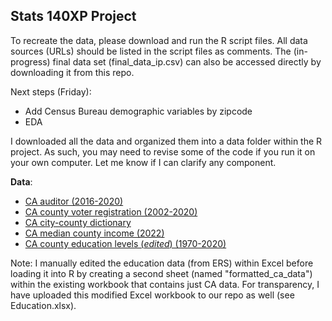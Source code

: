 ## Stats 140XP Project

To recreate the data, please download and run the R script files. All data sources (URLs) should be listed in the script files as comments. The (in-progress) final data set (final_data_ip.csv) can also be accessed directly by downloading it from this repo.

Next steps (Friday): 
- Add Census Bureau demographic variables by zipcode
- EDA

I downloaded all the data and organized them into a data folder within the R project. As such, you may need to revise some of the code if you run it on your own computer. Let me know if I can clarify any component.

**Data**:
- [CA auditor (2016-2020)](https://www.auditor.ca.gov/local_high_risk/dashboard-csa) 
- [CA county voter registration (2002-2020)](https://www.sos.ca.gov/elections/voter-registration/voter-registration-statistics) 
- [CA city-county dictionary](https://bythenumbers.sco.ca.gov/Raw-Data/Cities-Raw-Data-for-Fiscal-Years-2020-21/kyrq-f99p)
- [CA median county income (2022)](https://data.ca.gov/dataset/income-limits-by-county)
- [CA county education levels (*edited*) (1970-2020)](https://www.ers.usda.gov/data-products/county-level-data-sets/county-level-data-sets-download-data/)

Note: I manually edited the education data (from ERS) within Excel before loading it into R by creating a second sheet (named "formatted_ca_data") within the existing workbook that contains just CA data. For transparency, I have uploaded this modified Excel workbook to our repo as well (see Education.xlsx).
